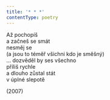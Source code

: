 ```yaml
---
title: '* * *'
contentType: poetry
---
```


<section>

Až pochopíš  
a začneš se smát  
nesměj se  
(a jsou to téměř všichni kdo je směšný)  
… dozvěděl by ses všechno  
příliš rychle  
a dlouho zůstal stát  
v úplné slepotě

</section>

<section>

(2007)

</section>
